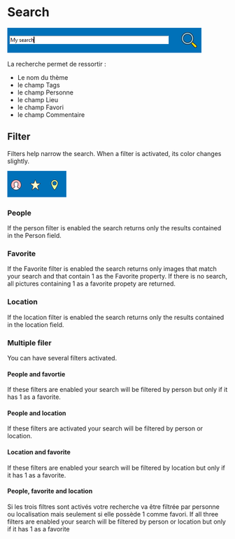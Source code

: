 # Search

![](/docs/assets/search.png)

La recherche permet de ressortir :
* Le nom du thème
* le champ Tags
* le champ Personne
* le champ Lieu
* le champ Favori
* le champ Commentaire

## Filter

Filters help narrow the search. When a filter is activated, its color changes slightly.

![](/docs/assets/filter.png)

### People

If the person filter is enabled the search returns only the results contained in the Person field.

### Favorite

If the Favorite filter is enabled the search returns only images that match your search and that contain 1 as the Favorite property. If there is no search, all pictures containing 1 as a favorite propety are returned.

### Location

If the location filter is enabled the search returns only the results contained in the location field. 

### Multiple filer

You can have several filters activated.

#### People and favortie

If these filters are enabled your search will be filtered by person but only if it has 1 as a favorite.

#### People and location

If these filters are activated your search will be filtered by person or location.

#### Location and favorite

If these filters are enabled your search will be filtered by location but only if it has 1 as a favorite.

#### People, favorite and location

Si les trois filtres sont activés votre recherche va être filtrée par personne ou localisation mais seulement si elle possède 1 comme favori.
If all three filters are enabled your search will be filtered by person or location but only if it has 1 as a favorite